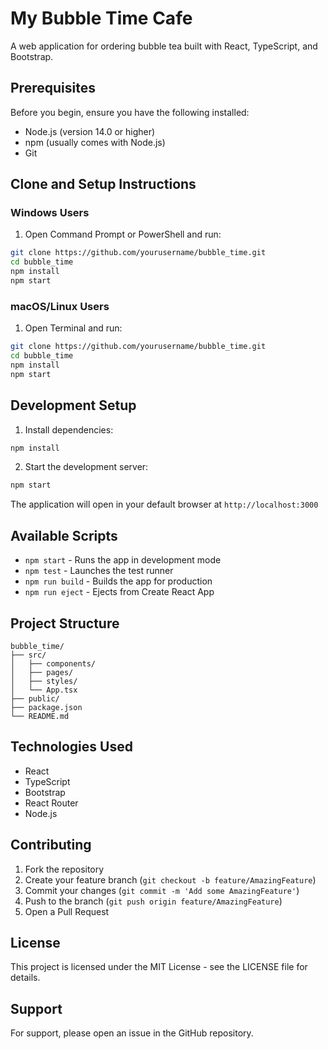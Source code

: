 # My Bubble Time Cafe

A web application for ordering bubble tea built with React, TypeScript, and Bootstrap.

## Prerequisites

Before you begin, ensure you have the following installed:
- Node.js (version 14.0 or higher)
- npm (usually comes with Node.js)
- Git

## Clone and Setup Instructions

### Windows Users

1. Open Command Prompt or PowerShell and run:
```bash
git clone https://github.com/yourusername/bubble_time.git
cd bubble_time
npm install
npm start
```

### macOS/Linux Users

1. Open Terminal and run:
```bash
git clone https://github.com/yourusername/bubble_time.git
cd bubble_time
npm install
npm start
```

## Development Setup

1. Install dependencies:
```bash
npm install
```

2. Start the development server:
```bash
npm start
```

The application will open in your default browser at `http://localhost:3000`

## Available Scripts

- `npm start` - Runs the app in development mode
- `npm test` - Launches the test runner
- `npm run build` - Builds the app for production
- `npm run eject` - Ejects from Create React App

## Project Structure

```
bubble_time/
├── src/
│   ├── components/
│   ├── pages/
│   ├── styles/
│   └── App.tsx
├── public/
├── package.json
└── README.md
```

## Technologies Used

- React
- TypeScript
- Bootstrap
- React Router
- Node.js

## Contributing

1. Fork the repository
2. Create your feature branch (`git checkout -b feature/AmazingFeature`)
3. Commit your changes (`git commit -m 'Add some AmazingFeature'`)
4. Push to the branch (`git push origin feature/AmazingFeature`)
5. Open a Pull Request

## License

This project is licensed under the MIT License - see the LICENSE file for details.

## Support

For support, please open an issue in the GitHub repository.
